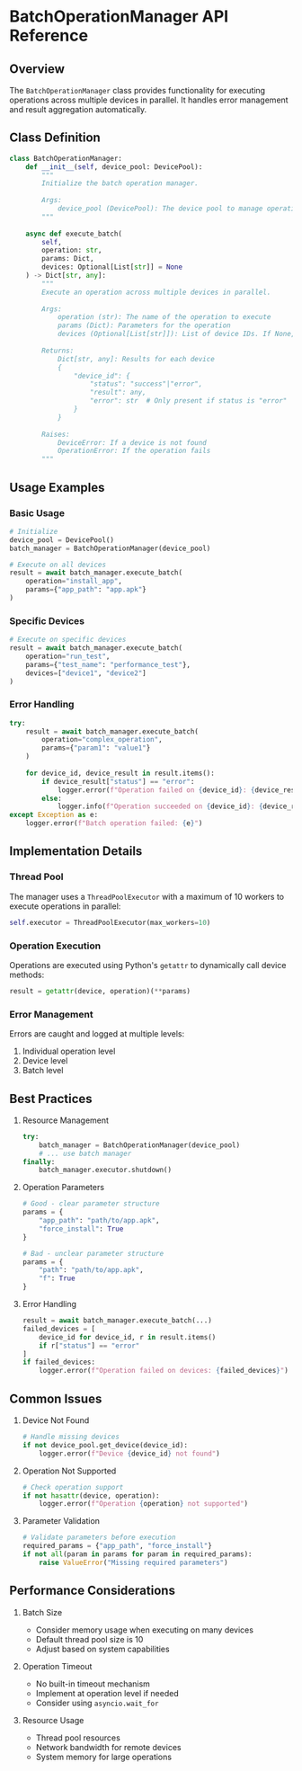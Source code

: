 # BatchOperationManager API Reference

## Overview

The `BatchOperationManager` class provides functionality for executing operations across multiple devices in parallel. It handles error management and result aggregation automatically.

## Class Definition

```python
class BatchOperationManager:
    def __init__(self, device_pool: DevicePool):
        """
        Initialize the batch operation manager.
        
        Args:
            device_pool (DevicePool): The device pool to manage operations for
        """
        
    async def execute_batch(
        self, 
        operation: str, 
        params: Dict, 
        devices: Optional[List[str]] = None
    ) -> Dict[str, any]:
        """
        Execute an operation across multiple devices in parallel.
        
        Args:
            operation (str): The name of the operation to execute
            params (Dict): Parameters for the operation
            devices (Optional[List[str]]): List of device IDs. If None, uses all devices
            
        Returns:
            Dict[str, any]: Results for each device
            {
                "device_id": {
                    "status": "success"|"error",
                    "result": any,
                    "error": str  # Only present if status is "error"
                }
            }
            
        Raises:
            DeviceError: If a device is not found
            OperationError: If the operation fails
        """
```

## Usage Examples

### Basic Usage

```python
# Initialize
device_pool = DevicePool()
batch_manager = BatchOperationManager(device_pool)

# Execute on all devices
result = await batch_manager.execute_batch(
    operation="install_app",
    params={"app_path": "app.apk"}
)
```

### Specific Devices

```python
# Execute on specific devices
result = await batch_manager.execute_batch(
    operation="run_test",
    params={"test_name": "performance_test"},
    devices=["device1", "device2"]
)
```

### Error Handling

```python
try:
    result = await batch_manager.execute_batch(
        operation="complex_operation",
        params={"param1": "value1"}
    )
    
    for device_id, device_result in result.items():
        if device_result["status"] == "error":
            logger.error(f"Operation failed on {device_id}: {device_result['error']}")
        else:
            logger.info(f"Operation succeeded on {device_id}: {device_result['result']}")
except Exception as e:
    logger.error(f"Batch operation failed: {e}")
```

## Implementation Details

### Thread Pool

The manager uses a `ThreadPoolExecutor` with a maximum of 10 workers to execute operations in parallel:

```python
self.executor = ThreadPoolExecutor(max_workers=10)
```

### Operation Execution

Operations are executed using Python's `getattr` to dynamically call device methods:

```python
result = getattr(device, operation)(**params)
```

### Error Management

Errors are caught and logged at multiple levels:
1. Individual operation level
2. Device level
3. Batch level

## Best Practices

1. Resource Management
   ```python
   try:
       batch_manager = BatchOperationManager(device_pool)
       # ... use batch manager
   finally:
       batch_manager.executor.shutdown()
   ```

2. Operation Parameters
   ```python
   # Good - clear parameter structure
   params = {
       "app_path": "path/to/app.apk",
       "force_install": True
   }
   
   # Bad - unclear parameter structure
   params = {
       "path": "path/to/app.apk",
       "f": True
   }
   ```

3. Error Handling
   ```python
   result = await batch_manager.execute_batch(...)
   failed_devices = [
       device_id for device_id, r in result.items()
       if r["status"] == "error"
   ]
   if failed_devices:
       logger.error(f"Operation failed on devices: {failed_devices}")
   ```

## Common Issues

1. Device Not Found
   ```python
   # Handle missing devices
   if not device_pool.get_device(device_id):
       logger.error(f"Device {device_id} not found")
   ```

2. Operation Not Supported
   ```python
   # Check operation support
   if not hasattr(device, operation):
       logger.error(f"Operation {operation} not supported")
   ```

3. Parameter Validation
   ```python
   # Validate parameters before execution
   required_params = {"app_path", "force_install"}
   if not all(param in params for param in required_params):
       raise ValueError("Missing required parameters")
   ```

## Performance Considerations

1. Batch Size
   - Consider memory usage when executing on many devices
   - Default thread pool size is 10
   - Adjust based on system capabilities

2. Operation Timeout
   - No built-in timeout mechanism
   - Implement at operation level if needed
   - Consider using `asyncio.wait_for`

3. Resource Usage
   - Thread pool resources
   - Network bandwidth for remote devices
   - System memory for large operations 